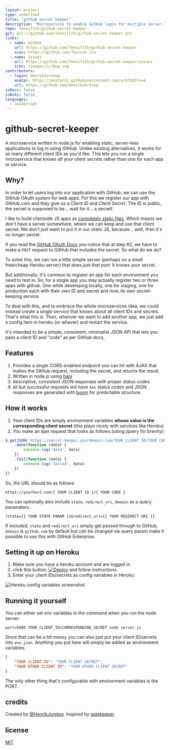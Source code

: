 ```yaml
---
layout: project
type: undefined
title: "github secret keeper"
description: "Microservice to enable GitHub login for multiple server-less applications."
repo: fennifith/github-secret-keeper
git: git://github.com/fennifith/github-secret-keeper.git
links:
  - name: GitHub
    url: https://github.com/fennifith/github-secret-keeper
    icon: https://github.com/favicon.ico
  - name: Issues
    url: https://github.com/fennifith/github-secret-keeper/issues
    icon: /images/ic/bug.svg
contributors:
  - login: HenrikJoreteg
    avatar: https://avatars1.githubusercontent.com/u/67925?v=4
    url: https://github.com/HenrikJoreteg
isDocs: false
isWiki: false
languages:
  - JavaScript
---
```


# github-secret-keeper

A microservice written in node.js for enabling static, server-less applications to log in using GitHub. Unlike existing alternatives, it works for as many different client IDs as you'd like. This lets you run a single microservice that knows *all* your client secrets rather than one for each app or service. 

## Why?

In order to let users log into our application with GitHub, we can use the GitHub OAuth system for web apps. For this we register our app with GitHub.com and they give us a *Client ID* and *Client Secret*. The ID is public, the secret is supposed to be... wait for it... a secret!

I like to build clientside JS apps as [completely static files](https://blog.andyet.com/2015/05/18/lazymorphic-apps-bringing-back-static-web). Which means we don't have a server somewhere, where we can keep and use that client secret. We don't just want to put it in our static JS, because... well, then it's no longer secret.

If you read the [GitHub OAuth Docs](https://developer.github.com/v3/oauth/#web-application-flow) you notice that at step #2, we have to make a `POST` request to GitHub that includes the secret. So what do we do?

To solve this, we can run a little simple server (perhaps on a small free/cheap Heroku server) that does *just that part*: It knows your secret.

But additionally, it's common to register an app for each environment you need to test in. So, for a single app you may actually register two or three apps with github. One while developing locally, one for staging, one for production each with their own ID and secret and now, its own secret-keeping service.

To deal with this, and to embrace the whole microservices idea, we could instead create a single service that knows about all client IDs and secrets. That's what this is. Then, whenver we want to add another app, we just add a config item in heroku (or whever) and restart the service.

It's intended to be a simple, consistent, minimalist JSON API that lets you pass a client ID and "code" as per GitHub docs, 

## Features

1. Provides a single CORS-enabled endpoint you can hit with AJAX that makes the GitHub request, including the secret, and returns the result.
2. Written in node.js using [hapi](http://hapijs.com/)
3. descriptive, consistent JSON responses with proper status codes
4. all but successful requests will have `4xx` status codes and JSON responses are generated with [boom](https://github.com/hapijs/boom) for predictable structure.


## How it works

1. Your client IDs are simply environment variables **whose value is the corresponding client secret** (this plays nicely with services like Heroku)
2. You make an ajax request that looks as follows (using jquery for brevity): 

```js
$.getJSON('https://secret-keeper.yourdomain.com/YOUR_CLIENT_ID/YOUR_CODE')
	.done(function (data) {
		console.log('data', data)
	})
	.fail(function (data) {
		console.log('failed', data)
	})
})
```

So, the URL should be as follows:

```nohighlight
https://yourhost.com/{ YOUR CLIENT ID }/{ YOUR CODE }
```

You can optionally also include `state`, `redirect_uri`, `domain` as a query paramaters.

```nohighlight
?state={{ YOUR STATE PARAM }}&redirect_uri={{ YOUR REDIRECT URI }}
```

If included, `state` and `redirect_uri` simply get passed through to GitHub, `domain` is `github.com` by default but can be changed via query param make it possible to use this with GitHub Enterprise.


## Setting it up on Heroku

1. Make sure you have a heroku account and are logged in.
2. click this button: [![Deploy](https://www.herokucdn.com/deploy/button.png)](https://heroku.com/deploy) and follow instructions
3. Enter your client IDs/secrets as config variables in Heroku:

![Heroku config variables screenshot](https://cldup.com/j8rcEzo5M6-1200x1200.png)

## Running it yourself

You can either set env variables in the command when you run the node server:

```nohighlight
port=5000 YOUR_CLIENT_ID=CORRESPONDING_SECRET node server.js
```

Since that can be a bit messy you can also just put your client ID/secrets into `env.json`. Anything you put here will simply be added as environment variables.

```json
{
	"YOUR CLIENT ID": "YOUR CLIENT SECRET",
	"YOUR OTHER CLIENT ID": "YOUR OTHER CLIENT SECRET"
}
```

The only other thing that's configurable with environment variables is the PORT.

## credits

Created by [@HenrikJoreteg](http://twitter.com/henrikjoreteg). Inspired by [gatekeeper](https://github.com/prose/gatekeeper).

## license

[MIT](http://mit.joreteg.com/)
